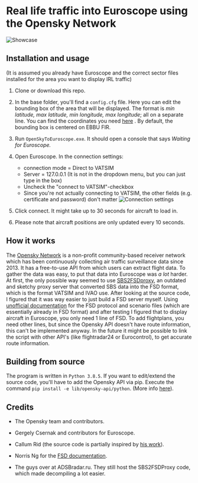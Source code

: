 # Real life traffic into Euroscope using the Opensky Network
![Showcase](https://github.com/aap007freak/OpenSkyToEuroscope/blob/master/images/showcase.PNG)
## Installation and usage
(It is assumed you already have Euroscope and the correct sector files installed for the area you want to display IRL traffic)
1. Clone or download this repo.
2. In the base folder, you'll find a `config.cfg` file. Here you can edit the bounding box of the area that will be displayed. The format is *min latitude, max latitude, min longitude, max longitude*; all on a separate line. You can find the coordinates you need [here](https://www.openstreetmap.org/export) . By default, the bounding box is centered on EBBU FIR.
3. Run  `OpenSkyToEuroscope.exe`. It should open a console that says *Waiting for Euroscope.*
4. Open Euroscope. In the connection settings:
    *   connection mode = Direct to VATSIM
    *   Server = 127.0.0.1 (It is not in the dropdown menu, but you can just type in the box)
    *   Uncheck the "connect to VATSIM"-checkbox
    *   Since you're not actually connecting to VATSIM, the other fields (e.g. certificate and password)  don't matter
    ![Connection settings](https://github.com/aap007freak/OpenSkyToEuroscope/blob/master/images/connectionsettings.PNG)

5. Click connect. It might take up to 30 seconds for aircraft to load in.
6. Please note that aircraft positions are only updated every 10 seconds.

## How it works
The [Opensky Network](https://opensky-network.org/) is a non-profit community-based receiver network which has been continuously collecting air traffic surveillance data since 2013. It has a free-to-use API from which users can extract flight data.
To gather the data was easy, to put that data into Euroscope was *a lot* harder. At first, the only possible way seemed to use [SBS2FSDproxy](https://adsbradar.ru/sbstofsdproxy-adsb), an outdated and sketchy proxy server that converted SBS data into the FSD format, which is the format VATSIM and IVAO use. After looking at the source code, I figured that it was way easier to just build a FSD server myself.
Using [unofficial documentation](https://studentweb.uvic.ca/~norrisng/fsd-doc/intro/overview/) for the FSD protocol and scenario files (which are essentially already in FSD format) and after testing I figured that to display aircraft in Euroscope, you only need 1 line of FSD.
To add flightplans, you need other lines, but since the Opensky API doesn't have route information, this can't be implemented anyway. In the future it might be possible to link the script with other API's (like flightradar24 or Eurocontrol), to get accurate route information.

## Building from source
The program is written in `Python 3.8.5`.
If you want to edit/extend the source code, you'll have to add the Opensky API via pip. Execute the command `pip install -e lib/opensky-api/python`. (More info [here](https://github.com/openskynetwork/opensky-api)).

## Credits
 * The Opensky team and contributors.
 * Gergely Csernak and contributors for Euroscope.
 * Callum Rid (the source code is partially inspired by [his work](https://github.com/CallumRidd/SBS2FSDproxy/blob/master/SBS2FSDproxy/SBS2FSD.py)).
 * Norris Ng for the [FSD documentation](https://github.com/norrisng/fsd-doc).

 * The guys over at ADSBradar.ru. They still host the SBS2FSDProxy code, which made decompiling a lot easier.
